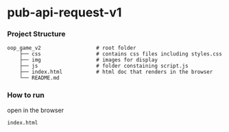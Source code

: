 # pub-api-request-v1
### Project Structure

    oop_game_v2                  # root folder
        ├── css                  # contains css files including styles.css
        ├── img                  # images for display
        ├── js                   # folder constaining script.js
        ├── index.html           # html doc that renders in the browser
        └── README.md

### How to run
open in the browser
```sh
index.html
```
